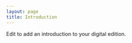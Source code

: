 ```yaml
---
layout: page
title: Introduction
---
```


<p class="message">
  Edit to add an introduction to your digital edition.
</p>

